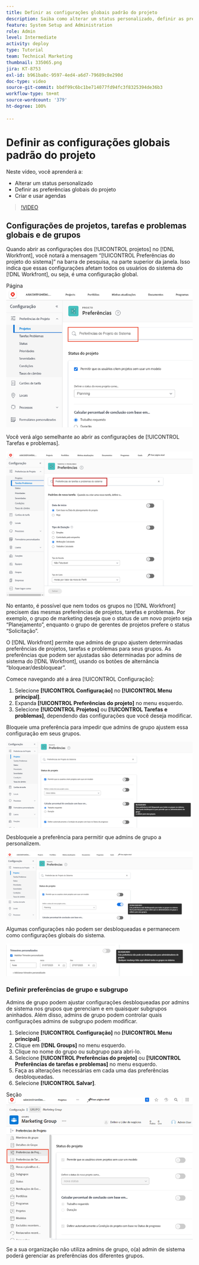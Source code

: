 ```yaml
---
title: Definir as configurações globais padrão do projeto
description: Saiba como alterar um status personalizado, definir as preferências globais do projeto e criar agendas como configurações globais padrão.
feature: System Setup and Administration
role: Admin
level: Intermediate
activity: deploy
type: Tutorial
team: Technical Marketing
thumbnail: 335065.png
jira: KT-8753
exl-id: b961ba8c-9597-4ed4-a6d7-79689c8e290d
doc-type: video
source-git-commit: bbdf99c6bc1be714077fd94fc3f8325394de36b3
workflow-type: tm+mt
source-wordcount: '379'
ht-degree: 100%

---
```


# Definir as configurações globais padrão do projeto

<!--
21.4 updates have been made
-->

Neste vídeo, você aprenderá a:

* Alterar um status personalizado
* Definir as preferências globais do projeto
* Criar e usar agendas

>[!VIDEO](https://video.tv.adobe.com/v/335065/?quality=12&learn=on&enablevpops=1)

## Configurações de projetos, tarefas e problemas globais e de grupos

Quando abrir as configurações dos [!UICONTROL projetos] no [!DNL Workfront], você notará a mensagem “[!UICONTROL Preferências do projeto do sistema]” na barra de pesquisa, na parte superior da janela. Isso indica que essas configurações afetam todos os usuários do sistema do [!DNL Workfront], ou seja, é uma configuração global.

Página ![[!UICONTROL Preferências do projeto] em [!UICONTROL Configuração]](assets/admin-fund-system-project-preferences-1.png)

Você verá algo semelhante ao abrir as configurações de [!UICONTROL Tarefas e problemas].

![[!UICONTROL Preferências de tarefas e problemas] em [!UICONTROL Configuração]](assets/admin-fund-task-issue-preferences-2.png)

No entanto, é possível que nem todos os grupos no [!DNL Workfront] precisem das mesmas preferências de projetos, tarefas e problemas. Por exemplo, o grupo de marketing deseja que o status de um novo projeto seja “Planejamento”, enquanto o grupo de gerentes de projetos prefere o status “Solicitação”.

O [!DNL Workfront] permite que admins de grupo ajustem determinadas preferências de projetos, tarefas e problemas para seus grupos. As preferências que podem ser ajustadas são determinadas por admins de sistema do [!DNL Workfront], usando os botões de alternância “bloquear/desbloquear”.

Comece navegando até a área [!UICONTROL Configuração]:

1. Selecione **[!UICONTROL Configuração]** no **[!UICONTROL Menu principal]**.
1. Expanda **[!UICONTROL Preferências do projeto]** no menu esquerdo.
1. Selecione **[!UICONTROL Projetos]** ou **[!UICONTROL Tarefas e problemas]**, dependendo das configurações que você deseja modificar.

Bloqueie uma preferência para impedir que admins de grupo ajustem essa configuração em seus grupos.

![Mensagem de preferência bloqueada](assets/admin-fund-preferences-locked-3.png)

Desbloqueie a preferência para permitir que admins de grupo a personalizem.

![Mensagem de preferência desbloqueada](assets/admin-fund-preferences-unlocked-4.png)

Algumas configurações não podem ser desbloqueadas e permanecem como configurações globais do sistema.

![Mensagem de preferência bloqueada](assets/admin-fund-preferences-always-locked-5.png)

### Definir preferências de grupo e subgrupo

Admins de grupo podem ajustar configurações desbloqueadas por admins de sistema nos grupos que gerenciam e em quaisquer subgrupos aninhados. Além disso, admins de grupo podem controlar quais configurações admins de subgrupo podem modificar.

1. Selecione **[!UICONTROL Configuração]** no **[!UICONTROL Menu principal]**.
1. Clique em **[!DNL Groups]** no menu esquerdo.
1. Clique no nome do grupo ou subgrupo para abri-lo.
1. Selecione **[!UICONTROL Preferências do projeto]** ou **[!UICONTROL Preferências de tarefas e problemas]** no menu esquerdo.
1. Faça as alterações necessárias em cada uma das preferências desbloqueadas.
1. Selecione **[!UICONTROL Salvar]**.

Seção ![[!UICONTROL Status do projeto] na página [!UICONTROL Grupo]](assets/admin-fund-group-preferences.png)

Se a sua organização não utiliza admins de grupo, o(a) admin de sistema poderá gerenciar as preferências dos diferentes grupos.

<!--
learn more URLs and guides
Create or edit a group status 
Group administrators 
Configure system-wide project preferences 
Configure project preferences for a group 
Configure task and issue preferences for a group 
Create and modify a group’s schedule 
-->
